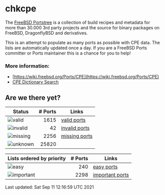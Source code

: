 # chkcpe

The [FreeBSD Portstree](https://cgit.freebsd.org/ports) is a collection of build recipes
and metadata for more than 30.000 3rd party projects and the source for binary packages on
FreeBSD, DragonflyBSD and derivatives.

This is an attempt to populate as many ports as possible with CPE data. The lists are
automatically updated once a day. If you are a FreeBSD Ports committer or Ports maintainer
this is a chance for you to help!

### More information:
* [https://wiki.freebsd.org/Ports/CPE](https://wiki.freebsd.org/Ports/CPE)
* [CPE Dictionary Search](http://web.nvd.nist.gov/view/cpe/search)


## Are we there yet?

| Status                                                    | # Ports      | Links                                                            |
| ----------------------------------------------------------| -----------: | ---------------------------------------------------------------- |
| ![valid](https://img.shields.io/badge/valid-brightgreen)  | 1615     | [valid ports](https://github.com/decke/chkcpe/wiki/valid)        |
| ![invalid](https://img.shields.io/badge/invalid-red)      | 42   | [invalid ports](https://github.com/decke/chkcpe/wiki/invalid)    |
| ![missing](https://img.shields.io/badge/missing-orange)   | 2256   | [missing ports](https://github.com/decke/chkcpe/wiki/missing)    |
| ![unknown](https://img.shields.io/badge/unknown-grey)     | 25820   | |


| Lists ordered by priority                                 | # Ports      | Links                                                            |
| ----------------------------------------------------------| -----------: | ---------------------------------------------------------------- |
| ![easy](https://img.shields.io/badge/easy-brightgreen)    | 240      | [easy ports](https://github.com/decke/chkcpe/wiki/easy)          |
| ![important](https://img.shields.io/badge/important-blue) | 2298 | [important ports](https://github.com/decke/chkcpe/wiki/important)|

Last updated: Sat Sep 11 12:16:59 UTC 2021
